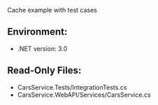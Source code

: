 Cache example with test cases

## Environment:  
- .NET version: 3.0

## Read-Only Files:   
- CarsService.Tests/IntegrationTests.cs
- CarsService.WebAPI/Services/CarsService.cs


